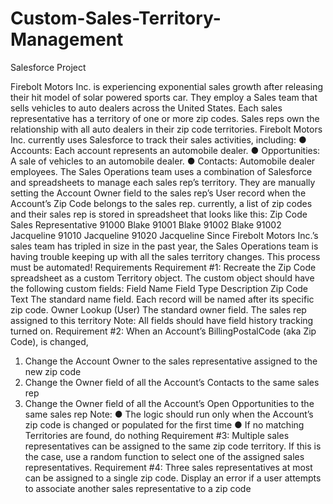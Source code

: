 # Custom-Sales-Territory-Management
Salesforce Project 


Firebolt Motors Inc. is experiencing exponential sales growth after releasing their hit model of
solar powered sports car.
They employ a Sales team that sells vehicles to auto dealers across the United States. Each
sales representative has a territory of one or more zip codes. Sales reps own the relationship
with all auto dealers in their zip code territories.
Firebolt Motors Inc. currently uses Salesforce to track their sales activities, including:
● Accounts: Each account represents an automobile dealer.
● Opportunities: A sale of vehicles to an automobile dealer.
● Contacts: Automobile dealer employees.
The Sales Operations team uses a combination of Salesforce and spreadsheets to manage
each sales rep’s territory. They are manually setting the Account Owner field to the sales rep’s
User record when the Account’s Zip Code belongs to the sales rep. currently, a list of zip codes
and their sales rep is stored in spreadsheet that looks like this:
Zip Code Sales Representative
91000 Blake
91001 Blake
91002 Blake
91002 Jacqueline
91010 Jacqueline
91020 Jacqueline
Since Firebolt Motors Inc.’s sales team has tripled in size in the past year, the Sales Operations
team is having trouble keeping up with all the sales territory changes. This process must be
automated!
Requirements
Requirement #1: Recreate the Zip Code spreadsheet as a custom Territory object. The custom
object should have the following custom fields:
Field
Name
Field Type Description
Zip Code Text The standard name field. Each record will be named
after its specific zip code.
Owner Lookup (User) The standard owner field. The sales rep assigned to this
territory
Note: All fields should have field history tracking turned on.
Requirement #2: When an Account’s BillingPostalCode (aka Zip Code), is changed,
1. Change the Account Owner to the sales representative assigned to the new zip code
2. Change the Owner field of all the Account’s Contacts to the same sales rep
3. Change the Owner field of all the Account’s Open Opportunities to the same sales rep
Note:
● The logic should run only when the Account’s zip code is changed or populated for the
first time
● If no matching Territories are found, do nothing
Requirement #3: Multiple sales representatives can be assigned to the same zip code territory.
If this is the case, use a random function to select one of the assigned sales representatives.
Requirement #4: Three sales representatives at most can be assigned to a single zip code.
Display an error if a user attempts to associate another sales representative to a zip code
